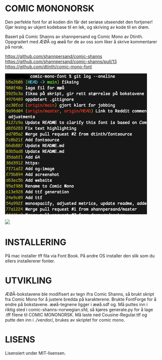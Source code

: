 # COMIC MONONORSK

Den perfekte font for at koden din får det seriøse utseendet den fortjener! Gjør lesing av ukjent kodebase til en lek, og skriving av kode til en drøm. 

Basert på Comic Shanns av shannpersand og Comic Mono av Dtinth. Oppgradert med ÆØÅ og æøå for de av oss som liker å skrive kommentarer på norsk.

https://github.com/shannpersand/comic-shanns
https://github.com/shannpersand/comic-shanns/pull/13
https://github.com/dtinth/comic-mono-font

![](example.png)

![](https://repository-images.githubusercontent.com/164606802/cd83d680-894c-11e9-83f7-c353c70df1cb)

# INSTALLERING

På mac installer tff fila via Font Book. På andre OS installer den slik som du ellers installererer fonter.

# UTVIKLING

ÆØÅ-bokstavene ble modifisert av tegn ifra Comic Shanns, så brukt skript fra Comic Mono for å justere bredda på karakterene. Brukte FontForge for å endre på bokstavene.
æøå-tegnene ligger i æøå.sdf og. Må puttes inn i riktig sted i comic-shanns-norwegian.sfd, så kjøres generate.py for å lage .tff filene til COMIC MONONORSK.
Må laste ned Cousine-Regular.ttf og putte den inn i ./vendor/, brukes av skriptet for comic mono.

# LISENS

Lisensiert under MIT-lisensen.
